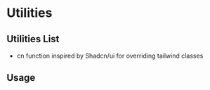 # Utilities

## Utilities List

- cn function inspired by Shadcn/ui for overriding tailwind classes

## Usage
